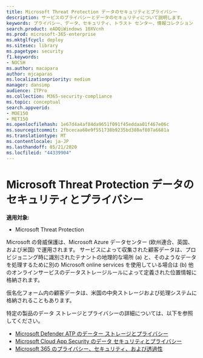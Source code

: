 ```yaml
---
title: Microsoft Threat Protection データのセキュリティとプライバシー
description: サービスのプライバシーとデータのセキュリティについて説明します。
keywords: プライバシー、データ、セキュリティ、トラスト センター、情報コレクション
search.product: eADQiWindows 10XVcnh
ms.prod: microsoft-365-enterprise
ms.mktglfcycl: deploy
ms.sitesec: library
ms.pagetype: security
f1.keywords:
- NOCSH
ms.author: macapara
author: mjcaparas
ms.localizationpriority: medium
manager: dansimp
audience: ITPro
ms.collection: M365-security-compliance
ms.topic: conceptual
search.appverid:
- MOE150
- MET150
ms.openlocfilehash: 1e67d4a4af84da9651f091f45eddaa01f467e06c
ms.sourcegitcommit: 2fbcecaa60e9f551738b9235bd380af807a6681a
ms.translationtype: MT
ms.contentlocale: ja-JP
ms.lasthandoff: 05/21/2020
ms.locfileid: "44339904"
---
```

# <a name="microsoft-threat-protection-data-security-and-privacy"></a>Microsoft Threat Protection データのセキュリティとプライバシー

**適用対象:**
- Microsoft Threat Protection

Microsoft の脅威保護は、Microsoft Azure データセンター (欧州連合、英国、および米国) で運用されます。 サービスによって収集された顧客データは、プロビジョニング時に識別されたテナントの地理的な場所 (a) と、そのようなデータを処理するために別の Microsoft online services を使用している場合は (b) 他のオンラインサービスのデータストレージルールによって定義された位置情報に格納されます。

仮名化フォーム内の顧客データは、米国の中央ストレージおよび処理システムに格納されることもあります。


特定の製品のデータ ストレージとプライバシーの詳細については、以下を参照してください。
- [Microsoft Defender ATP のデーター ストレージとプライバシー](https://docs.microsoft.com/windows/security/threat-protection/microsoft-defender-atp/data-storage-privacy)
- [Microsoft Cloud App Security のデータ セキュリティとプライバシー](https://docs.microsoft.com/cloud-app-security/cas-compliance-trust)
- [Microsoft 365 のプライバシー、セキュリティ、および透過性](https://docs.microsoft.com/office365/servicedescriptions/office-365-platform-service-description/privacy-security-and-transparency#advanced-threat-protection)